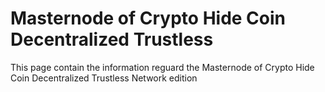 # Masternode of Crypto Hide Coin Decentralized Trustless

This page contain the information reguard the Masternode of Crypto Hide Coin Decentralized Trustless Network edition
